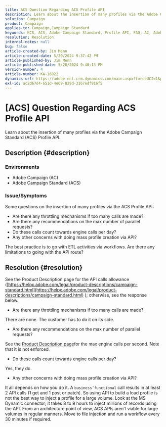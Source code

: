 ```yaml
---
title: ACS Question Regarding ACS Profile API
description: Learn about the insertion of many profiles via the Adobe Campaign Standard (ACS) Profile API.
solution: Campaign
product: Campaign
applies-to: Campaign,Campaign Standard
keywords: KCS, ACS, Adobe Campaign Standard, Profile API, FAQ, AC, Adobe Campaign
resolution: Resolution
internal-notes: null
bug: false
article-created-by: Jim Menn
article-created-date: 5/20/2024 9:37:42 PM
article-published-by: Jim Menn
article-published-date: 5/20/2024 9:40:13 PM
version-number: 4
article-number: KA-16022
dynamics-url: https://adobe-ent.crm.dynamics.com/main.aspx?forceUCI=1&pagetype=entityrecord&etn=knowledgearticle&id=2887172d-f116-ef11-9f8a-6045bd006268
exl-id: ac2d67d4-651d-4e69-829d-3167edf916f5
---
```

# [ACS] Question Regarding ACS Profile API


Learn about the insertion of many profiles via the Adobe Campaign Standard (ACS) Profile API.

## Description {#description}


### <b>Environments</b>

- Adobe Campaign (AC)
- Adobe Campaign Standard (ACS)




### <b>Issue/Symptoms</b>

Some questions on the insertion of many profiles via the ACS Profile API:

- Are there any throttling mechanisms if too many calls are made?
- Are there any recommendations on the max number of parallel requests?
- Do these calls count towards engine calls per day?
- Any other concerns with doing mass profile creation via API?


The best practice is to go with ETL activities via workflows. Are there any limitations to going with the API route?


## Resolution {#resolution}


See the Product Description page for the API calls allowance ([https://helpx.adobe.com/legal/product-descriptions/campaign-standard.html](https://helpx.adobe.com/legal/product-descriptions/campaign-standard.html) ); otherwise, see the response below.



- Are there any throttling mechanisms if too many calls are made?


There are none. The customer has to do it on its side.

- Are there any recommendations on the max number of parallel requests?


See the [Product Description page](https://helpx.adobe.com/legal/product-descriptions/campaign-standard.html#)for the max engine calls per second. Note that it is not enforced.

- Do these calls count towards engine calls per day?


Yes, they do.

- Any other concerns with doing mass profile creation via API?


It all depends on how you do it. A `business’functional` call results in at least 2 API calls (1 get and 1 post or patch). So using API to build a load profile is not the best way to inject a profile for a large volume. Look at the MS Dynamic connector; it takes 8 to 9 hours to inject millions of records using the API. From an architecture point of view, ACS APIs aren’t viable for large volumes in regular manners. Move to file injection and run a workflow every 30 minutes if required.
